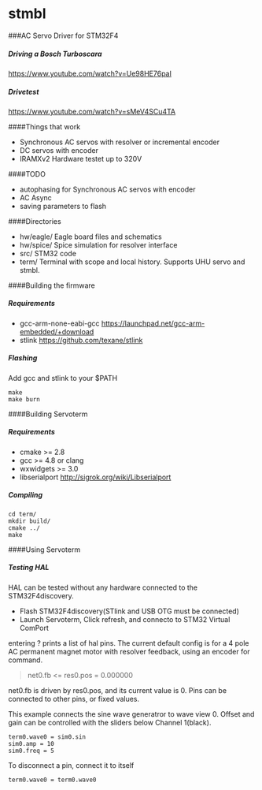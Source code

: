 stmbl
=====


###AC Servo Driver for STM32F4
##### Driving a Bosch Turboscara
https://www.youtube.com/watch?v=Ue98HE76paI
##### Drivetest
https://www.youtube.com/watch?v=sMeV4SCu4TA

####Things that work
* Synchronous AC servos with resolver or incremental encoder
* DC servos with encoder
* IRAMXv2 Hardware testet up to 320V

####TODO
* autophasing for Synchronous AC servos with encoder
* AC Async
* saving parameters to flash

####Directories
* hw/eagle/ Eagle board files and schematics
* hw/spice/ Spice simulation for resolver interface
* src/ STM32 code
* term/ Terminal with scope and local history. Supports UHU servo and stmbl.


####Building the firmware
##### Requirements
* gcc-arm-none-eabi-gcc https://launchpad.net/gcc-arm-embedded/+download
* stlink https://github.com/texane/stlink

##### Flashing
Add gcc and stlink to your $PATH

    make
    make burn

####Building Servoterm
##### Requirements
* cmake >= 2.8
* gcc >= 4.8 or clang
* wxwidgets >= 3.0
* libserialport http://sigrok.org/wiki/Libserialport

##### Compiling

    cd term/
    mkdir build/
    cmake ../
    make

####Using Servoterm
##### Testing HAL
HAL can be tested without any hardware connected to the STM32F4discovery.
* Flash STM32F4discovery(STlink and USB OTG must be connected)
* Launch Servoterm, Click refresh, and connecto to STM32 Virtual ComPort

entering ? prints a list of hal pins.
The current default config is for a 4 pole AC permanent magnet motor with resolver feedback, using an encoder for command. 

> net0.fb <= res0.pos = 0.000000

net0.fb is driven by res0.pos, and its current value is 0. Pins can be connected to other pins, or fixed values.

This example connects the sine wave generatror to wave view 0.
Offset and gain can be controlled with the sliders below Channel 1(black).
```
term0.wave0 = sim0.sin
sim0.amp = 10
sim0.freq = 5
```
To disconnect a pin, connect it to itself
```
term0.wave0 = term0.wave0
```
